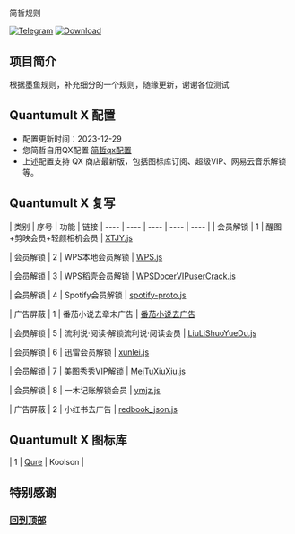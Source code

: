 # 
简哲规则


[![Telegram](https://img.shields.io/badge/Telegram-Channel-33A8E3)](https://t.me/+iZBVehZYxbkyYWY1)
[![Download](https://img.shields.io/badge/Download-File-33A8E3)](https://raw.githubusercontent.com/mjk0108/qx-/main/QX%E8%87%AA%E7%94%A8.conf)


## 项目简介
根据墨鱼规则，补充细分的一个规则，随缘更新，谢谢各位测试

## Quantumult X 配置
- 配置更新时间：2023-12-29
- 您简哲自用QX配置 [简哲qx配置](https://raw.githubusercontent.com/mjk0108/qx-/main/QX%E8%87%AA%E7%94%A8.conf)
- 上述配置支持 QX 商店最新版，包括图标库订阅、超级VIP、网易云音乐解锁等。


## Quantumult X 复写
| 类别 | 序号 | 功能 | 链接 
| ---- | ---- | ---- | ---- | ---- |
| 会员解锁 | 1 | 醒图+剪映会员+轻颜相机会员 | [XTJY.js](https://raw.githubusercontent.com/WeiRen0/Scripts/main/XTJY.js) 

| 会员解锁 | 2 | WPS本地会员解锁 | [WPS.js](https://raw.githubusercontent.com/I-am-R-E/Functional-Store-Hub/Master/WPSOffice/Script/WPS.js) 

| 会员解锁 | 3 | WPS稻壳会员解锁 | [WPSDocerVIPuserCrack.js](https://raw.githubusercontent.com/yqc007/QuantumultX/master/WPSDocerVIPuserCrack.js) 

| 会员解锁 | 4 | Spotify会员解锁 | [spotify-proto.js](https://raw.githubusercontent.com/app2smile/rules/master/js/spotify-proto.js) 

| 广告屏蔽 | 1 | 番茄小说去章末广告 | [番茄小说去广告](直接规则，无链接) 

| 会员解锁 | 5 | 流利说·阅读·解锁流利说·阅读会员 | [LiuLiShuoYueDu.js](https://raw.githubusercontent.com/I-am-R-E/Functional-Store-Hub/Master/LiuLiShuoYueDu/Script/LiuLiShuoYueDu.js) 

| 会员解锁 | 6 | 迅雷会员解锁 | [xunlei.js](https://raw.githubusercontent.com/Marol62926/MarScrpt/main/xunlei.js) 

| 会员解锁 | 7 | 美图秀秀VIP解锁 | [MeiTuXiuXiu.js](https://raw.githubusercontent.com/I-am-R-E/QuantumultX/main/JavaScript/MeiTuXiuXiu.js) 

| 会员解锁 | 8 | 一木记账解锁会员 | [ymjz.js](https://raw.githubusercontent.com/deezertidal/Surge_Module/master/files/ymjz.js) 

| 广告屏蔽 | 2 | 小红书去广告 | [redbook_json.js](https://github.com/ddgksf2013/Scripts/raw/master/redbook_json.js) 





## Quantumult X 图标库

| 1 | [Qure](https://github.com/Koolson/Qure) | Koolson |

## 特别感谢


### [回到顶部](https://github.com/yourusername/yourrepository)
